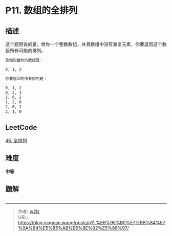 # P11. 数组的全排列


<!--more-->

## 描述

这个题目说的是，给你一个整数数组，并且数组中没有重复元素，你要返回这个数组所有可能的排列。

```markdown
比如说给你的数组是：

0, 1, 2

你要返回的所有排列是：

0, 1, 2
0, 2, 1
1, 0, 2
1, 2, 0
2, 0, 1
2, 1, 0
```

## LeetCode

[46. 全排列](https://leetcode.cn/problems/permutations/description/)

## 难度

**中等**

## 题解

```java

```


---

> 作者: [w2lz](https://github.com/w2lz)  
> URL: https://blog.yingnan.wang/posts/p11.%E6%95%B0%E7%BB%84%E7%9A%84%E5%85%A8%E6%8E%92%E5%88%97/  

